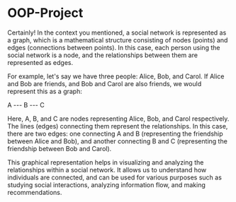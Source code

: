 # OOP-Project
Certainly! In the context you mentioned, a social network is represented as a graph, which is a mathematical structure consisting of nodes (points) and edges (connections between points). In this case, each person using the social network is a node, and the relationships between them are represented as edges.

For example, let's say we have three people: Alice, Bob, and Carol. If Alice and Bob are friends, and Bob and Carol are also friends, we would represent this as a graph:

   A --- B --- C

Here, A, B, and C are nodes representing Alice, Bob, and Carol respectively. The lines (edges) connecting them represent the relationships. In this case, there are two edges: one connecting A and B (representing the friendship between Alice and Bob), and another connecting B and C (representing the friendship between Bob and Carol).

This graphical representation helps in visualizing and analyzing the relationships within a social network. It allows us to understand how individuals are connected, and can be used for various purposes such as studying social interactions, analyzing information flow, and making recommendations.
